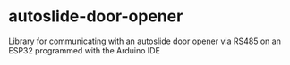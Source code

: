 # autoslide-door-opener
Library for communicating with an autoslide door opener via RS485 on an ESP32 programmed with the Arduino IDE
